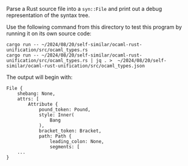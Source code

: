 Parse a Rust source file into a `syn::File` and print out a debug representation
of the syntax tree.

Use the following command from this directory to test this program by running it
on its own source code:

```
cargo run -- ~/2024/08/20/self-similar/ocaml-rust-unification/src/ocaml_types.rs
cargo run -- ~/2024/08/20/self-similar/ocaml-rust-unification/src/ocaml_types.rs | jq . >  ~/2024/08/20/self-similar/ocaml-rust-unification/src/ocaml_types.json
```

The output will begin with:

```
File {
    shebang: None,
    attrs: [
        Attribute {
            pound_token: Pound,
            style: Inner(
                Bang
            ),
            bracket_token: Bracket,
            path: Path {
                leading_colon: None,
                segments: [
    ...
}
```
